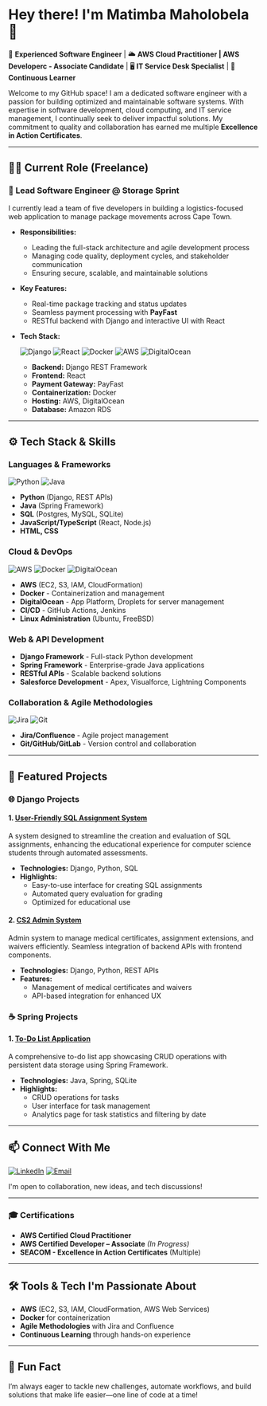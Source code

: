 # Hey there! I'm Matimba Maholobela 👋

🔧 **Experienced Software Engineer** | 🌥️ **AWS Cloud Practitioner | AWS Developerc - Associate Candidate** | 🖥️ **IT Service Desk Specialist** | 🚀 **Continuous Learner**

Welcome to my GitHub space! I am a dedicated software engineer with a passion for building optimized and maintainable software systems. With expertise in software development, cloud computing, and IT service management, I continually seek to deliver impactful solutions. My commitment to quality and collaboration has earned me multiple **Excellence in Action Certificates**.

---

## 👨‍💼 Current Role (Freelance)

### 🏢 Lead Software Engineer @ Storage Sprint
I currently lead a team of five developers in building a logistics-focused web application to manage package movements across Cape Town.

- **Responsibilities:**
  - Leading the full-stack architecture and agile development process
  - Managing code quality, deployment cycles, and stakeholder communication
  - Ensuring secure, scalable, and maintainable solutions

- **Key Features:**
  - Real-time package tracking and status updates
  - Seamless payment processing with **PayFast**
  - RESTful backend with Django and interactive UI with React

- **Tech Stack:**

  ![Django](https://img.shields.io/badge/Django-092E20?style=for-the-badge&logo=django&logoColor=white)
  ![React](https://img.shields.io/badge/React-20232A?style=for-the-badge&logo=react&logoColor=61DAFB)
  ![Docker](https://img.shields.io/badge/Docker-2496ED?style=for-the-badge&logo=docker&logoColor=white)
  ![AWS](https://img.shields.io/badge/AWS-232F3E?style=for-the-badge&logo=amazon-aws&logoColor=white)
  ![DigitalOcean](https://img.shields.io/badge/DigitalOcean-0080FF?style=for-the-badge&logo=digitalocean&logoColor=white)

  - **Backend:** Django REST Framework  
  - **Frontend:** React  
  - **Payment Gateway:** PayFast  
  - **Containerization:** Docker  
  - **Hosting:** AWS, DigitalOcean  
  - **Database:** Amazon RDS  

---

## ⚙️ Tech Stack & Skills

### Languages & Frameworks

![Python](https://img.shields.io/badge/Python-3670A0?style=for-the-badge&logo=python&logoColor=ffdd54)
![Java](https://img.shields.io/badge/Java-ED8B00?style=for-the-badge&logo=java&logoColor=white)

- **Python** (Django, REST APIs)
- **Java** (Spring Framework)
- **SQL** (Postgres, MySQL, SQLite)
- **JavaScript/TypeScript** (React, Node.js)
- **HTML, CSS**

### Cloud & DevOps

![AWS](https://img.shields.io/badge/AWS-232F3E?style=for-the-badge&logo=amazon-aws&logoColor=white)
![Docker](https://img.shields.io/badge/Docker-2496ED?style=for-the-badge&logo=docker&logoColor=white)
![DigitalOcean](https://img.shields.io/badge/DigitalOcean-0080FF?style=for-the-badge&logo=digitalocean&logoColor=white)

- **AWS** (EC2, S3, IAM, CloudFormation)
- **Docker** - Containerization and management
- **DigitalOcean** - App Platform, Droplets for server management
- **CI/CD** - GitHub Actions, Jenkins
- **Linux Administration** (Ubuntu, FreeBSD)

### Web & API Development

- **Django Framework** - Full-stack Python development
- **Spring Framework** - Enterprise-grade Java applications
- **RESTful APIs** - Scalable backend solutions
- **Salesforce Development** - Apex, Visualforce, Lightning Components

### Collaboration & Agile Methodologies

![Jira](https://img.shields.io/badge/Jira-0052CC?style=for-the-badge&logo=jira&logoColor=white)
![Git](https://img.shields.io/badge/Git-F05032?style=for-the-badge&logo=git&logoColor=white)

- **Jira/Confluence** - Agile project management
- **Git/GitHub/GitLab** - Version control and collaboration

---

## 🚀 Featured Projects

### 🌐 Django Projects

#### 1. [User-Friendly SQL Assignment System](https://github.com/MatimbaMaholobela/sqltest-system)
A system designed to streamline the creation and evaluation of SQL assignments, enhancing the educational experience for computer science students through automated assessments.

- **Technologies:** Django, Python, SQL
- **Highlights:**
  - Easy-to-use interface for creating SQL assignments
  - Automated query evaluation for grading
  - Optimized for educational use

#### 2. [CS2 Admin System](https://github.com/MatimbaMaholobela/cs2-admin-system)
Admin system to manage medical certificates, assignment extensions, and waivers efficiently. Seamless integration of backend APIs with frontend components.

- **Technologies:** Django, Python, REST APIs
- **Features:**
  - Management of medical certificates and waivers
  - API-based integration for enhanced UX

### ☕ Spring Projects

#### 1. [To-Do List Application](https://github.com/MatimbaMaholobela/to-do-list-app/tree/main)
A comprehensive to-do list app showcasing CRUD operations with persistent data storage using Spring Framework.

- **Technologies:** Java, Spring, SQLite
- **Highlights:**
  - CRUD operations for tasks
  - User interface for task management
  - Analytics page for task statistics and filtering by date

---

## 📫 Connect With Me

[![LinkedIn](https://img.shields.io/badge/LinkedIn-MatimbaMaholobela-blue?style=for-the-badge&logo=linkedin)](https://www.linkedin.com/in/matimba-maholobela/)
[![Email](https://img.shields.io/badge/Email-matimba.maholobela%40icloud.com-red?style=for-the-badge&logo=gmail&logoColor=white)](mailto:matimba.maholobela@icloud.com)

I'm open to collaboration, new ideas, and tech discussions!

---

### 🎓 Certifications

- **AWS Certified Cloud Practitioner**
- **AWS Certified Developer – Associate** *(In Progress)*
- **SEACOM - Excellence in Action Certificates** (Multiple)

---

## 🛠️ Tools & Tech I'm Passionate About

- **AWS** (EC2, S3, IAM, CloudFormation, AWS Web Services)
- **Docker** for containerization
- **Agile Methodologies** with Jira and Confluence
- **Continuous Learning** through hands-on experience

---

## 🎯 Fun Fact

I’m always eager to tackle new challenges, automate workflows, and build solutions that make life easier—one line of code at a time!
